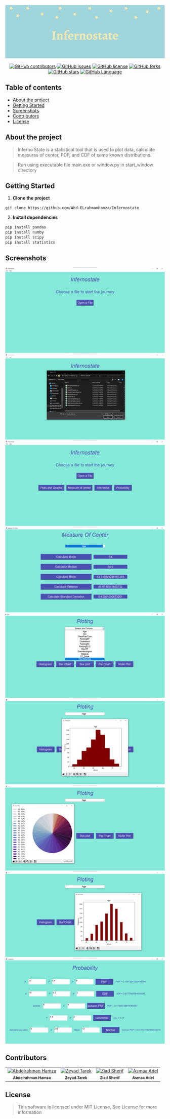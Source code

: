 <div align="center">
<a href="https://github.com/Abd-ELrahmanHamza/Infernostate" rel="noopener">

<img  src="Images/infernostate.png"></a>

</div>

<div align="center">

[![GitHub contributors](https://img.shields.io/github/contributors/Abd-ELrahmanHamza/Infernostate)](https://github.com/Abd-ELrahmanHamza/Infernostate/contributors)
[![GitHub issues](https://img.shields.io/github/issues/Abd-ELrahmanHamza/Infernostate)](https://github.com/Abd-ELrahmanHamza/Infernostate/issues)
[![GitHub license](https://img.shields.io/github/license/Abd-ELrahmanHamza/Infernostate)](https://github.com/Abd-ELrahmanHamza/Infernostate/blob/master/LICENSE)
[![GitHub forks](https://img.shields.io/github/forks/Abd-ELrahmanHamza/Infernostate)](https://github.com/Abd-ELrahmanHamza/Infernostate/network)
[![GitHub stars](https://img.shields.io/github/stars/Abd-ELrahmanHamza/Infernostate)](https://github.com/Abd-ELrahmanHamza/Infernostate/stargazers)
[![GitHub Language](https://img.shields.io/github/languages/top/Abd-ELrahmanHamza/Infernostate)](https://github.com/Abd-ELrahmanHamza/Infernostate)

</div>

## Table of contents

- [About the project](#about-the-project)
- [Getting Started](#getting-started)
- [Screenshots](#screenshots)
- [Contributors](#contributors)
- [License](#license)

## About the project

> Inferno State is a statistical tool that is used to plot data, calculate measures of center, PDF, and CDF of some known distributions.

> Run using executable file main.exe or window.py in start_window directory


## Getting Started

1. **Clone the project**
```
git clone https://github.com/Abd-ELrahmanHamza/Infernostate
```
2. **Install dependencies**
```
pip install pandas
pip install numby
pip install scipy
pip install statistics
```


## Screenshots

![start](Images/start.png)
![chooseFile](Images/chooseFile.png)
![fileSelected](Images/fileSelected.png)
![center](Images/center.png)
![plot](Images/plot.png)
![histogram](Images/histogram.png)
![pieChart](Images/pieChart.png)
![barChart](Images/barChart.png)
![prob](Images/prob.png)


## Contributors

<table>
  <tr>

<td align="center">
<a href="https://github.com/Abd-ELrahmanHamza" target="_black">
<img src="https://avatars.githubusercontent.com/u/68310502?v=4" width="150px;" alt="Abdelrahman Hamza"/><br /><sub><b>Abdelrahman Hamza</b></sub></a><br />
</td>

<td align="center">
<a href="https://github.com/ZeyadTarekk"  target="_black">
<img src="https://avatars.githubusercontent.com/u/76125650?v=4" width="150px;" alt="Zeyad Tarek"/><br /><sub><b>Zeyad Tarek</b></sub></a><br />
</td>

<td align="center">
<a href="https://github.com/ZiadSheriif" target="_black">
<img src="https://avatars.githubusercontent.com/u/78238570?v=4" width="150px;" alt="Ziad Sherif"/><br /><sub><b>Ziad Sherif</b></sub></a><br />
</td>
<td align="center">
<a href="https://github.com/asmaaadel0" target="_black">
<img src="https://avatars.githubusercontent.com/u/88618793?v=4" width="150px;" alt="Asmaa Adel"/><br /><sub><b>Asmaa Adel</b></sub></a><br />
</td>  
</tr>
 </table>

## License

> This software is licensed under MIT License, See License for more information
